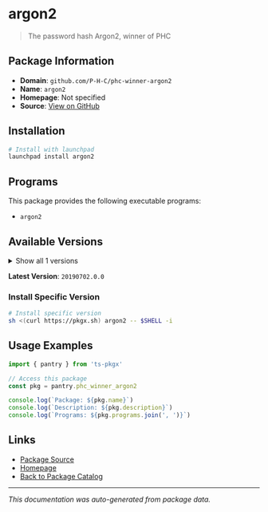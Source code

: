 # argon2

> The password hash Argon2, winner of PHC

## Package Information

- **Domain**: `github.com/P-H-C/phc-winner-argon2`
- **Name**: `argon2`
- **Homepage**: Not specified
- **Source**: [View on GitHub](https://github.com/pkgxdev/pantry/tree/main/projects/github.com/P-H-C/phc-winner-argon2/package.yml)

## Installation

```bash
# Install with launchpad
launchpad install argon2
```

## Programs

This package provides the following executable programs:

- `argon2`

## Available Versions

<details>
<summary>Show all 1 versions</summary>

- `20190702.0.0`

</details>

**Latest Version**: `20190702.0.0`

### Install Specific Version

```bash
# Install specific version
sh <(curl https://pkgx.sh) argon2 -- $SHELL -i
```

## Usage Examples

```typescript
import { pantry } from 'ts-pkgx'

// Access this package
const pkg = pantry.phc_winner_argon2

console.log(`Package: ${pkg.name}`)
console.log(`Description: ${pkg.description}`)
console.log(`Programs: ${pkg.programs.join(', ')}`)
```

## Links

- [Package Source](https://github.com/pkgxdev/pantry/tree/main/projects/github.com/P-H-C/phc-winner-argon2/package.yml)
- [Homepage](#)
- [Back to Package Catalog](../package-catalog.md)

---

*This documentation was auto-generated from package data.*
